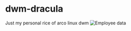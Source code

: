 # dwm-dracula

Just my personal rice of arco linux dwm 
![Employee data](?raw=true "Employee Data title")

